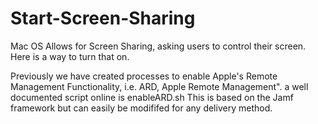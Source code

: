 # Start-Screen-Sharing
Mac OS Allows for Screen Sharing, asking users to control their screen. Here is a way to turn that on.

Previously we have created processes to enable Apple's Remote Management Functionality, i.e. ARD, Apple Remote Management". a well documented script online is enableARD.sh This is based on the Jamf framework but can easily be modififed for any delivery method.

